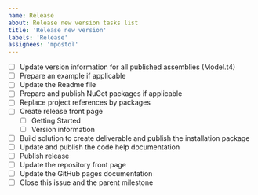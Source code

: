 ```yaml
---
name: Release
about: Release new version tasks list
title: 'Release new version'
labels: 'Release'
assignees: 'mpostol'
---
```

 
- [ ] Update version information for all published assemblies (Model.t4) 
- [ ] Prepare an example if applicable
- [ ] Update the Readme file
- [ ] Prepare and publish NuGet packages if applicable 
- [ ] Replace project references by packages
- [ ] Create release front page
  - [ ] Getting Started
  - [ ] Version information
- [ ] Build solution to create deliverable and publish the installation package
- [ ] Update and publish the code help documentation
- [ ] Publish release
- [ ] Update the repository front page
- [ ] Update the GitHub pages documentation
- [ ] Close this issue and the parent milestone
